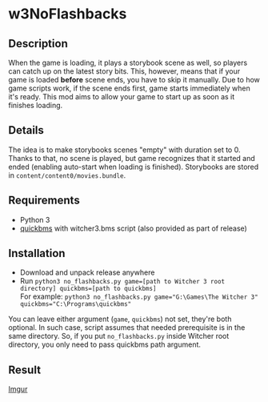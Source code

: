 # w3NoFlashbacks
## Description
When the game is loading, it plays a storybook scene as well, so players can catch up on the latest story bits. This, however, means that if your game is loaded **before** scene ends, you have to skip it manually.
Due to how game scripts work, if the scene ends first, game starts immediately when it's ready.
This mod aims to allow your game to start up as soon as it finishes loading.
## Details
The idea is to make storybooks scenes "empty" with duration set to 0. Thanks to that, no scene is played, but game recognizes that it started and ended (enabling auto-start when loading is finished). Storybooks are stored in `content/content0/movies.bundle`.
## Requirements
 - Python 3
 - [quickbms](http://aluigi.altervista.org/quickbms.htm) with witcher3.bms script (also provided as part of release)
## Installation
 - Download and unpack release anywhere
 - Run `python3 no_flashbacks.py game=[path to Witcher 3 root directory] quickbms=[path to quickbms]` <br>
 For example: `python3 no_flashbacks.py game="G:\Games\The Witcher 3" quickbms="C:\Programs\quickbms"`
 
You can leave either argument (`game`, `quickbms`) not set, they're both optional. In such case, script assumes that needed prerequisite is in the same directory.
So, if you put `no_flashbacks.py` inside Witcher root directory, you only need to pass quickbms path argument.

## Result
[Imgur](https://i.imgur.com/sITTurc.gif)
